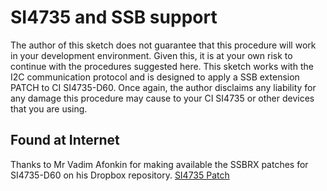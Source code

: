 # SI4735 and SSB support 

The author of this sketch does not guarantee that this procedure will work in your development environment.
Given this, it is at your own risk to continue with the procedures suggested here.
This sketch works with the I2C communication protocol and is designed to apply a SSB extension PATCH to CI SI4735-D60.
Once again, the author disclaims any liability for any damage this procedure may cause to your CI SI4735 or other devices that you are using.


## Found at Internet

Thanks to Mr Vadim Afonkin for making available the SSBRX patches for SI4735-D60 on his Dropbox repository. 
[SI4735 Patch](https://www.dropbox.com/sh/xzofrl8rfaaqh59/AAA5au2_CVdi50NBtt0IivyIa?dl=0)


